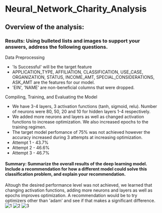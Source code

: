 # Neural_Network_Charity_Analysis
## Overview of the analysis: 


### Results: Using bulleted lists and images to support your answers, address the following questions.

Data Preprocessing
- 'Is Successful' will be the target feature
- APPLICATION_TYPE, AFFILIATION, CLASSIFICATION, USE_CASE, ORGANIZATION, STATUS, INCOME_AMT, SPECIAL_CONSIDERATIONS, ASK_AMT are the features for our model. 
- 'EIN', 'NAME' are non-beneficial columns that were dropped.
                          
Compiling, Training, and Evaluating the Model
- We have 3-4 layers, 3 activation functions (tanh, sigmoid, relu). Number of neurons were 80, 50, 20 and 10 for hidden layers 1-4 respectively. 
- We added more neurons and layers as well as changed activation functions to increase optimization. We also increased epochs to the training regimen. 
- The target model perfomance of 75% was not achieved however the accuracy increased during 3 attempts at increasing optimization. 
- Attempt 1 - 43.7%
- Attempt 2 - 46.6%
- Attempt 3 - 46.7%
#### Summary: Summarize the overall results of the deep learning model. Include a recommendation for how a different model could solve this classification problem, and explain your recommendation.

Altough the desired performance level was not achieved, we learned that changing activation functions, adding more neurons and layers as well as epochs improves optimization. A recommendation would be to try optimizers other than 'adam' and see if that makes a significant difference. 
![1](https://user-images.githubusercontent.com/92958091/161800911-271c108c-b4be-4823-b053-2108c84ebbb8.png)
![2](https://user-images.githubusercontent.com/92958091/161800915-9fd964fa-d312-4e54-9e3c-ce2ababcea5d.png)
![3](https://user-images.githubusercontent.com/92958091/161800916-76ce6bfe-2b53-446b-9222-4359426d9cef.png)

